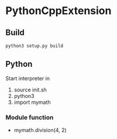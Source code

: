 # PythonCppExtension

## Build
 ```bash
 python3 setup.py build
 ```

## Python

Start interpreter in 

1. source init.sh
2. python3
3. import mymath

### Module function

- mymath.division(4, 2)
